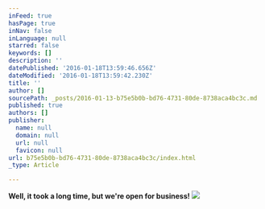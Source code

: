 ```yaml
---
inFeed: true
hasPage: true
inNav: false
inLanguage: null
starred: false
keywords: []
description: ''
datePublished: '2016-01-18T13:59:46.656Z'
dateModified: '2016-01-18T13:59:42.230Z'
title: ''
author: []
sourcePath: _posts/2016-01-13-b75e5b0b-bd76-4731-80de-8738aca4bc3c.md
published: true
authors: []
publisher:
  name: null
  domain: null
  url: null
  favicon: null
url: b75e5b0b-bd76-4731-80de-8738aca4bc3c/index.html
_type: Article

---
```

**Well, it took a long time, but we're open for business!**
![](https://the-grid-user-content.s3-us-west-2.amazonaws.com/a510cebc-ce3c-446f-ab34-1e6272b9243b.jpg)